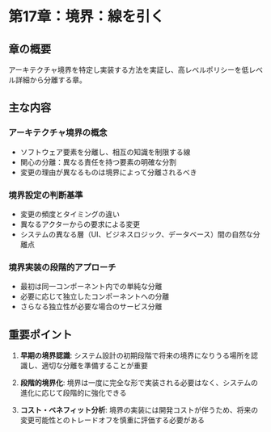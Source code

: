 # 第17章：境界：線を引く

## 章の概要
アーキテクチャ境界を特定し実装する方法を実証し、高レベルポリシーを低レベル詳細から分離する章。

## 主な内容

### アーキテクチャ境界の概念
- ソフトウェア要素を分離し、相互の知識を制限する線
- 関心の分離：異なる責任を持つ要素の明確な分割
- 変更の理由が異なるものは境界によって分離されるべき

### 境界設定の判断基準
- 変更の頻度とタイミングの違い
- 異なるアクターからの要求による変更
- システムの異なる層（UI、ビジネスロジック、データベース）間の自然な分離点

### 境界実装の段階的アプローチ
- 最初は同一コンポーネント内での単純な分離
- 必要に応じて独立したコンポーネントへの分離
- さらなる独立性が必要な場合のサービス分離

## 重要ポイント

1. **早期の境界認識**: システム設計の初期段階で将来の境界になりうる場所を認識し、適切な分離を準備することが重要

2. **段階的境界化**: 境界は一度に完全な形で実装される必要はなく、システムの進化に応じて段階的に強化できる

3. **コスト・ベネフィット分析**: 境界の実装には開発コストが伴うため、将来の変更可能性とのトレードオフを慎重に評価する必要がある